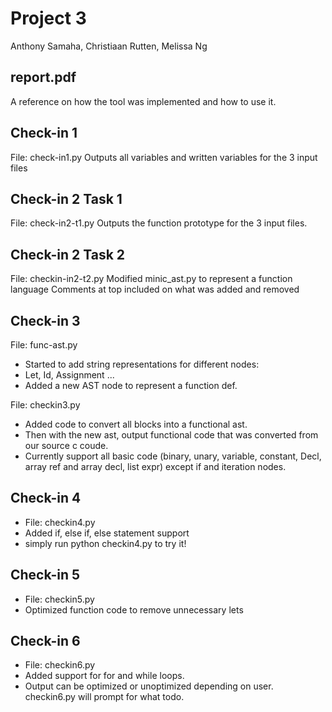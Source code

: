 # Project 3
Anthony Samaha, Christiaan Rutten, Melissa Ng

## report.pdf
A reference on how the tool was implemented and how to use it.
 
## Check-in 1
File: check-in1.py
Outputs all variables and written variables for the 3 input files

## Check-in 2 Task 1
File: check-in2-t1.py
Outputs the function prototype for the 3 input files.

## Check-in 2 Task 2
File: checkin-in2-t2.py
Modified minic_ast.py to represent a function language
Comments at top included on what was added and removed

## Check-in 3
File: func-ast.py
- Started to add string representations for different nodes:
- Let, Id, Assignment ...
- Added a new AST node to represent a function def.

File: checkin3.py
- Added code to convert all blocks into a functional ast.
- Then with the new ast, output functional code that was converted from our source c coude.
- Currently support all basic code (binary, unary, variable, constant, Decl, array ref and array decl, list expr) except if and iteration nodes.


## Check-in 4
- File: checkin4.py
- Added if, else if, else statement support
- simply run python checkin4.py to try it!

## Check-in 5
- File: checkin5.py
- Optimized function code to remove unnecessary lets

## Check-in 6
- File: checkin6.py
- Added support for for and while loops. 
- Output can be optimized or unoptimized depending on user. checkin6.py will prompt for what todo. 
